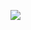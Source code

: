 ![](https://www.nta.go.jp/tmp/70dc9104-bb86-424f-8d1c-f48f7e025cde/images/bf19ff0581c51da8428937f4915cc03fabb3717e655ce757e7a83d0b9f6f332e.jpg)